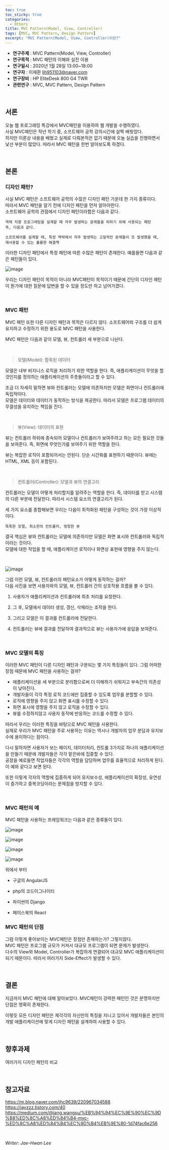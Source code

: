 ```yaml
---
toc: true
toc_sticky: true
categories:
  - Others
title: MVC Pattern(Model, View, Controller)
tags: [MVC, MVC Pattern, Design Pattern]
excerpt: "MVC Pattern(Model, View, Controller)이란?"
---
```


* **연구주제** : MVC Pattern(Model, View, Controller)
* **연구목적** : MVC 패턴의 이해와 실전 이용
* **연구일시** : 2020년 1월 28일 13:00~18:00
* **연구자** : 이재환 <ljh951103@naver.com>
* **연구장비** : HP EliteDesk 800 G4 TWR
* **관련연구** : MVC, MVC Pattern, Design Pattern

<br/>

## 서론

오늘 웹 프로그래밍 특강에서 MVC패턴을 이용하여 웹 개발을 수행하였다.  
사실 MVC패턴은 작년 학기 중, 소프트웨어 공학 강의시간에 살짝 배웟었다.  
하지만 이론상 내용을 배웠고 실제로 다뤄본적은 없기 때문에 오늘 실습을 진행하면서 낯선 부분이 많았다. 따라서 MVC 패턴을 한번 알아보도록 하겠다.

<br/>

## 본론

### **디자인 패턴?**

사실 MVC 패턴은 소프트웨어 공학의 수많은 디자인 패턴 가운데 한 가지 종류이다.  
따라서 MVC 패턴을 알기 전에 디자인 패턴을 먼저 알아야한다.  
소프트웨어 공학의 관점에서 디자인 패턴이라함은 다음과 같다.

````
객체 지향 프로그래밍을 설계할 때 자주 발생하는 문제들을 피하기 위해 사용되는 패턴  
즉, 다음과 같다.  
````

````
소프트웨어를 설계할 때, 특정 맥락에서 자주 발생하는 고질적인 문제들이 또 발생했을 때,  
재사용할 수 있는 훌륭한 해결책
````

이러한 디자인 패턴에서 특정 패턴에 따른 수많은 패턴이 존재한다. 예를들면 다음과 같은 패턴들이 있다.  

![image](https://user-images.githubusercontent.com/57826388/73237740-e4c44c80-41d9-11ea-9477-09db00bfe83b.png)

우리는 디자인 패턴이 목적이 아니라 MVC패턴이 목적이기 때문에 간단히 디자인 패턴이 뭔가에 대한 질문에 답변을 할 수 있을 정도만 하고 넘어가겠다.

<br/>

### **MVC 패턴**

MVC 패턴 또한 다른 디자인 패턴과 목적은 다르지 않다. 소프트웨어릐 구조를 더 쉽게 유지하고 수정하기 위한 용도로 MVC 패턴을 사용한다.  

MVC 패턴은 다음과 같이 모델, 뷰, 컨트롤러 세 부분으로 나뉜다.

<br/>

> 모델(Model): 함축된 데이터

모델은 내부 비지니스 로직을 처리하기 위한 역할을 한다. 즉, 애플리케이션이 무엇을 할 것인지를 정의하는 애플리케이션의 주춧돌이라고 할 수 있다.

조금 더 자세히 말하면 뷰와 컨트롤러는 모델에 의존하지만 모델은 화면이나 컨트롤러에 독립적이다.  
모델은 데이터와 데이터가 동작하는 방식을 제공한다. 따라서 모델은 프로그램 데이터의 무결성을 유지하는 책임을 진다.

<br/>

> 뷰(View): 데이터의 표현

뷰는 컨트롤러 하위에 종속되어 모델이나 컨트롤러가 보여주려고 하는 모든 필요한 것들을 보여준다. 즉, 화면에 무엇인가를 보여주기 위한 역할을 한다.

뷰는 복잡한 로직이 포함되어서는 안된다. 단순 시간화를 표현하기 때문이다. 뷰에는 HTML, XML 등이 포함된다.

<br/>

> 컨트롤러(Controller): 모델과 뷰의 연결고리

컨트롤러는 모델이 어떻게 처리할지를 알려주는 역할을 한다. 즉, 데이터를 받고 시스템의 다른 부분에 전달한다. 따라서 시스템 요소의 연결고리가 된다.

세 가지 요소를 종합해보면 우리는 다음이 최적화된 패턴을 구성하는 것이 가장 이상적이다.

```
똑똑한 모델, 최소한의 컨트롤러, 멍청한 뷰
```

결국 핵심은 뷰와 컨트롤러는 모델에 의존하지만 모델은 화면 표시와 컨트롤러와 독립적이라는 것이다.  
모델에 대한 작업을 할 때, 애플리케이션 로직이나 화면상 표현에 영향을 주지 않는다.

<br/>

![image](https://user-images.githubusercontent.com/57826388/73238524-ad0ad400-41dc-11ea-985c-10f99516981e.png)

그럼 이런 모델, 뷰, 컨트롤러의 패턴요소가 어떻게 동작하는 걸까?  
다음 사진을 보면 사용자와의 모델, 뷰, 컨트롤러 간의 상호작용 흐름을 볼 수 있다.  

1. 사용자가 애플리케이션과 컨트롤러에 최초 처리를 요청한다.

2. 그 후, 모델에서 데이터 생성, 갱신, 삭제라는 조작을 한다.

3. 그리고 모델은 이 결과를 컨트롤러에 전달한다.

4. 컨트롤러는 뷰에 결과를 전달하여 결과적으로 뷰는 사용자가에 응답을 보여준다.

<br/>

### **MVC 모델의 특징**

이러한 MVC 패턴이 다른 디자인 패턴과 구분되는 몇 가지 특징들이 있다. 그럼 어떠한 장점 때문에 MVC 패턴을 사용하는 걸까?

- 애플리케이션을 세 부분으로 분리함으로써 더 이해하기 쉬워지고 부속간의 의존성이 낮아진다.
- 개발자들이 각각 특정 로직 코드에만 집중할 수 있도록 업무를 분할할 수 있다.
- 로직에 영향을 주지 않고 화면 표시를 수정할 수 있다.
- 화면 표시에 영향을 주지 않고 로직을 수정할 수 있다.
- 뷰를 수정하지않고 사용자 동작에 반응하는 코드를 수정할 수 있다.


따라서 우리는 이러한 특징을 바탕으로 MVC 패턴을 사용한다.  
실제로 우리가 MVC 패턴을 주로 사용하는 이유는 역시나 개발자의 업무 분담과 유지보수에 용이하다는 점이다.

다시 말하자면 사용자가 보는 페이지, 데이터처리, 컨트롤 3가지로 하나의 애플리케이션을 만들기 때문에 개발자들은 각각 맡은바에 집중할 수 있다.  
공장을 예로들면 작업자들은 각각의 역할을 담당하며 업무를 효율적으로 처리하게 된다. 이 예와 같다고 보면 된다.

또한  이렇게 각자의 역할에 집중하게 되어 유지보수성, 애플리케이션의 확장성, 유연성이 증가하고 중복코딩이라는 문제점을 방지할 수 있다.

<br/>

### **MVC 패턴의 예**

MVC 패턴을 사용하는 프레임워크는 다음과 같은 종류들이 있다.

![image](https://user-images.githubusercontent.com/57826388/73239261-f5c38c80-41de-11ea-872a-d74e5728a177.png)

![image](https://user-images.githubusercontent.com/57826388/73239329-25729480-41df-11ea-8d62-96fc78c9d25f.png)

![image](https://user-images.githubusercontent.com/57826388/73239374-4509bd00-41df-11ea-86c2-8c750d0a6153.png)

![image](https://user-images.githubusercontent.com/57826388/73239471-88fcc200-41df-11ea-959b-4259ec40fe08.png)

위에서 부터 

- 구글의 AngularJS

- php의 코드이그나이터 

- 파이썬의 Django

- 페이스북의 React

### **MVC 패턴의 단점**

그럼 이렇게 좋아보이는 MVC패턴은 장점만 존재하는가? 그렇지않다.  
MVC 패턴은 프로그램 규모가 커져서 대규모 프로그램이 되면 문제가 발생한다.  
다수의 View와 Model, Controller가 복잡하게 연결되어 대규모 MVC 애플리케이션이 되기 때문이다. 따라서 여러가지 Side-Effect가 발생할 수 있다.

<br/>

## 결론

지금까지 MVC 패턴에 대해 알아보았다. MVC패턴이 강력한 패턴인 것은 분명하지만 단점은 명확히 존재한다.

이렇듯 모든 디자인 패턴은 제각각의 자신만의 특징을 지니고 있어서 개발자들은 본인의 개발 애플리케이션에 맞게 디자인 패턴을 설계하여 사용할 수 있다.

<br/>

## 향후과제

여러가지 디자인 패턴의 비교

<br/>

## 참고자료

<https://m.blog.naver.com/jhc9639/220967034588>  
<https://jayzzz.tistory.com/40>  
<https://medium.com/@jang.wangsu/%EB%94%94%EC%9E%90%EC%9D%B8%ED%8C%A8%ED%84%B4-mvc-%ED%8C%A8%ED%84%B4%EC%9D%B4%EB%9E%80-1d74fac6e256>

<br/>

*Writer: Jae-Hwan Lee*
